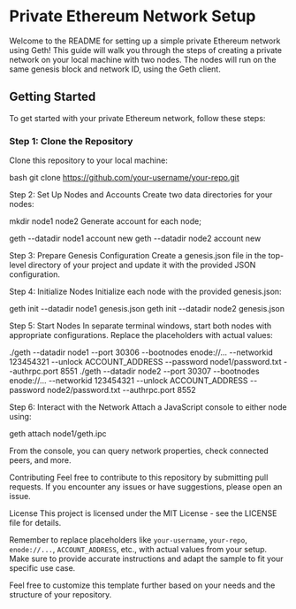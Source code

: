 # Private Ethereum Network Setup

Welcome to the README for setting up a simple private Ethereum network using Geth! This guide will walk you through the steps of creating a private network on your local machine with two nodes. The nodes will run on the same genesis block and network ID, using the Geth client.

## Getting Started

To get started with your private Ethereum network, follow these steps:

### Step 1: Clone the Repository

Clone this repository to your local machine:

bash
git clone https://github.com/your-username/your-repo.git

Step 2: Set Up Nodes and Accounts
Create two data directories for your nodes:

mkdir node1 node2
Generate account for each node;

geth --datadir node1 account new
geth --datadir node2 account new

Step 3: Prepare Genesis Configuration
Create a genesis.json file in the top-level directory of your project and update it with the provided JSON configuration.

Step 4: Initialize Nodes
Initialize each node with the provided genesis.json:

geth init --datadir node1 genesis.json
geth init --datadir node2 genesis.json

Step 5: Start Nodes
In separate terminal windows, start both nodes with appropriate configurations. Replace the placeholders with actual values:

./geth --datadir node1 --port 30306 --bootnodes enode://... --networkid 123454321 --unlock ACCOUNT_ADDRESS --password node1/password.txt --authrpc.port 8551
./geth --datadir node2 --port 30307 --bootnodes enode://... --networkid 123454321 --unlock ACCOUNT_ADDRESS --password node2/password.txt --authrpc.port 8552

Step 6: Interact with the Network
Attach a JavaScript console to either node using:

geth attach node1/geth.ipc

From the console, you can query network properties, check connected peers, and more.

Contributing
Feel free to contribute to this repository by submitting pull requests. If you encounter any issues or have suggestions, please open an issue.

License
This project is licensed under the MIT License - see the LICENSE file for details.


Remember to replace placeholders like `your-username`, `your-repo`, `enode://...`, `ACCOUNT_ADDRESS`, etc., with actual values from your setup. Make sure to provide accurate instructions and adapt the sample to fit your specific use case.

Feel free to customize this template further based on your needs and the structure of your repository.

